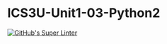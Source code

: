 # ICS3U-Unit1-03-Python2

[![GitHub's Super Linter](https://github.com/Dahrio-Francois/ICS3U-Unit1-03-Python2/workflows/GitHub's%20Super%20Linter/badge.svg)](https://github.com/Dahrio-Francois/ICS3U-Unit1-03-Python2/actions)
